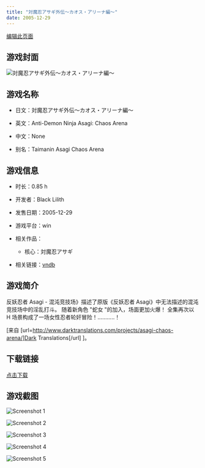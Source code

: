 ```yaml
---
title: "対魔忍アサギ外伝～カオス・アリーナ編～"
date: 2005-12-29
---
```

[编辑此页面](https://github.com/ACG-3/ADV3-source/blob/main/source/_posts/games/%E5%AF%BE%E9%AD%94%E5%BF%8D%E3%82%A2%E3%82%B5%E3%82%AE%E5%A4%96%E4%BC%9D%EF%BD%9E%E3%82%AB%E3%82%AA%E3%82%B9%E3%83%BB%E3%82%A2%E3%83%AA%E3%83%BC%E3%83%8A%E7%B7%A8%EF%BD%9E.md)

## 游戏封面

![対魔忍アサギ外伝～カオス・アリーナ編～](https%3A//pan.timero.xyz/onedrive/img_lib_001/%E5%AF%BE%E9%AD%94%E5%BF%8D%E3%82%A2%E3%82%B5%E3%82%AE%E5%A4%96%E4%BC%9D%EF%BD%9E%E3%82%AB%E3%82%AA%E3%82%B9%E3%83%BB%E3%82%A2%E3%83%AA%E3%83%BC%E3%83%8A%E7%B7%A8%EF%BD%9E_cover.avif)


## 游戏名称

- 日文：対魔忍アサギ外伝～カオス・アリーナ編～
- 英文：Anti-Demon Ninja Asagi: Chaos Arena
- 中文：None

- 别名：Taimanin Asagi Chaos Arena


## 游戏信息

- 时长：0.85 h
- 开发者：Black Lilith
- 发售日期：2005-12-29
- 游戏平台：win
- 相关作品：
   - 核心：対魔忍アサギ

- 相关链接：[vndb](https://vndb.org/v991)


## 游戏简介

反妖忍者 Asagi - 混沌竞技场》描述了原版《反妖忍者 Asagi》中无法描述的混沌竞技场中的淫乱打斗。
随着新角色 "蛇女 "的加入，场面更加火爆！
全集再次以 H 场景构成了一场女性忍者轮奸冒险！...........！

[来自 [url=http://www.darktranslations.com/projects/asagi-chaos-arena/]Dark Translations[/url] ]。


## 下载链接

[点击下载](https://pan.timero.xyz/onedrive/adv_lib_001/%E5%AF%BE%E9%AD%94%E5%BF%8D%E3%82%A2%E3%82%B5%E3%82%AE%E5%A4%96%E4%BC%9D%EF%BD%9E%E3%82%AB%E3%82%AA%E3%82%B9%E3%83%BB%E3%82%A2%E3%83%AA%E3%83%BC%E3%83%8A%E7%B7%A8%EF%BD%9E)


## 游戏截图


![Screenshot 1](https%3A//pan.timero.xyz/onedrive/img_lib_001/%E5%AF%BE%E9%AD%94%E5%BF%8D%E3%82%A2%E3%82%B5%E3%82%AE%E5%A4%96%E4%BC%9D%EF%BD%9E%E3%82%AB%E3%82%AA%E3%82%B9%E3%83%BB%E3%82%A2%E3%83%AA%E3%83%BC%E3%83%8A%E7%B7%A8%EF%BD%9E_Screenshot_1.avif)

![Screenshot 2](https%3A//pan.timero.xyz/onedrive/img_lib_001/%E5%AF%BE%E9%AD%94%E5%BF%8D%E3%82%A2%E3%82%B5%E3%82%AE%E5%A4%96%E4%BC%9D%EF%BD%9E%E3%82%AB%E3%82%AA%E3%82%B9%E3%83%BB%E3%82%A2%E3%83%AA%E3%83%BC%E3%83%8A%E7%B7%A8%EF%BD%9E_Screenshot_2.avif)

![Screenshot 3](https%3A//pan.timero.xyz/onedrive/img_lib_001/%E5%AF%BE%E9%AD%94%E5%BF%8D%E3%82%A2%E3%82%B5%E3%82%AE%E5%A4%96%E4%BC%9D%EF%BD%9E%E3%82%AB%E3%82%AA%E3%82%B9%E3%83%BB%E3%82%A2%E3%83%AA%E3%83%BC%E3%83%8A%E7%B7%A8%EF%BD%9E_Screenshot_3.avif)

![Screenshot 4](https%3A//pan.timero.xyz/onedrive/img_lib_001/%E5%AF%BE%E9%AD%94%E5%BF%8D%E3%82%A2%E3%82%B5%E3%82%AE%E5%A4%96%E4%BC%9D%EF%BD%9E%E3%82%AB%E3%82%AA%E3%82%B9%E3%83%BB%E3%82%A2%E3%83%AA%E3%83%BC%E3%83%8A%E7%B7%A8%EF%BD%9E_Screenshot_4.avif)

![Screenshot 5](https%3A//pan.timero.xyz/onedrive/img_lib_001/%E5%AF%BE%E9%AD%94%E5%BF%8D%E3%82%A2%E3%82%B5%E3%82%AE%E5%A4%96%E4%BC%9D%EF%BD%9E%E3%82%AB%E3%82%AA%E3%82%B9%E3%83%BB%E3%82%A2%E3%83%AA%E3%83%BC%E3%83%8A%E7%B7%A8%EF%BD%9E_Screenshot_5.avif)

